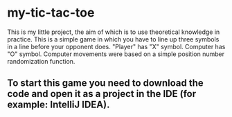 # my-tic-tac-toe

This is my little project, the aim of which is to use theoretical knowledge in practice.
This is a simple game in which you have to line up three symbols in a line before your opponent does.
"Player" has "X" symbol. Computer has "O" symbol.
Computer movements were based on a simple position number randomization function. 

## To start this game you need to download the code and open it as a project in the IDE (for example: IntelliJ IDEA).
